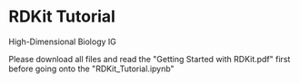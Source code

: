 # RDKit Tutorial
High-Dimensional Biology IG

Please download all files and read the "Getting Started with RDKit.pdf" first before going onto the "RDKit_Tutorial.ipynb"
